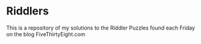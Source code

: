 # Riddlers

This is a repository of my solutions to the Riddler Puzzles found each Friday on the blog FiveThirtyEight.com
